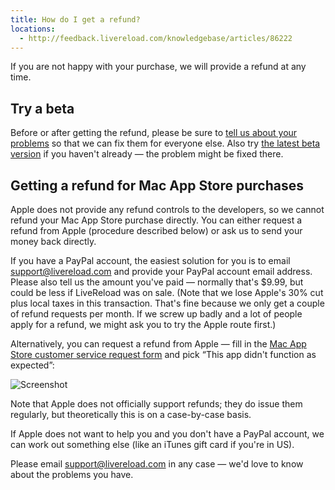 ```yaml
---
title: How do I get a refund?
locations:
  - http://feedback.livereload.com/knowledgebase/articles/86222
---
```


If you are not happy with your purchase, we will provide a refund at any time.

## Try a beta

Before or after getting the refund, please be sure to [tell us about your problems](mailto:support@livereload.com) so that we can fix them for everyone else. Also try [the latest beta version](http://go.livereload.com/beta) if you haven't already — the problem might be fixed there.

## Getting a refund for Mac App Store purchases

Apple does not provide any refund controls to the developers, so we cannot refund your Mac App Store purchase directly. You can either request a refund from Apple (procedure described below) or ask us to send your money back directly.

If you have a PayPal account, the easiest solution for you is to email [support@livereload.com](mailto:support@livereload.com) and provide your PayPal account email address. Please also tell us the amount you've paid — normally that's $9.99, but could be less if LiveReload was on sale. (Note that we lose Apple's 30% cut plus local taxes in this transaction. That's fine because we only get a couple of refund requests per month. If we screw up badly and a lot of people apply for a refund, we might ask you to try the Apple route first.)

Alternatively, you can request a refund from Apple — fill in the [Mac App Store customer service request form](http://www.apple.com/support/mac/app-store/contact.html?form=account&amp;topic=Mac%20App%20Store%20Account%20and%20Billing) and pick “This app didn't function as expected”:

![Screenshot](http://assets.livereload.com/mac-app-store-refund-request.png)

Note that Apple does not officially support refunds; they do issue them regularly, but theoretically this is on a case-by-case basis.

If Apple does not want to help you and you don't have a PayPal account, we can work out something else (like an iTunes gift card if you're in US).

Please email [support@livereload.com](mailto:support@livereload.com) in any case — we'd love to know about the problems you have.